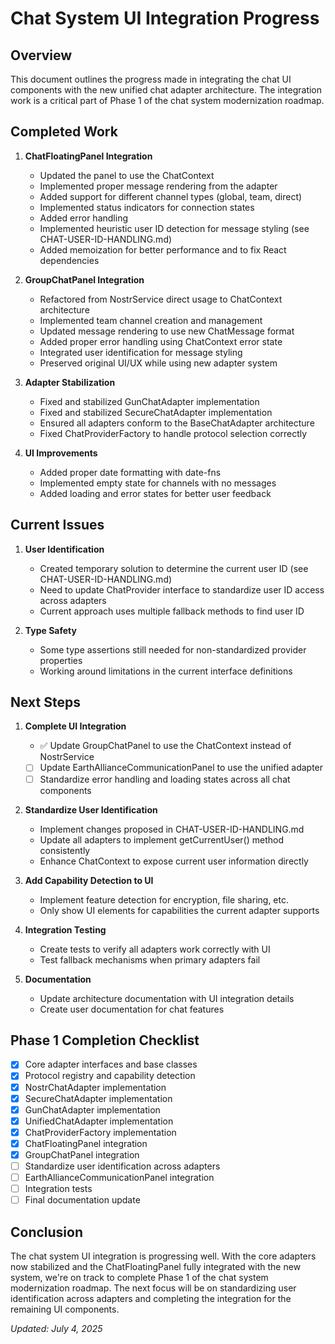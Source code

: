 # Chat System UI Integration Progress

## Overview

This document outlines the progress made in integrating the chat UI components with the new unified chat adapter architecture. The integration work is a critical part of Phase 1 of the chat system modernization roadmap.

## Completed Work

1. **ChatFloatingPanel Integration**
   - Updated the panel to use the ChatContext
   - Implemented proper message rendering from the adapter
   - Added support for different channel types (global, team, direct)
   - Implemented status indicators for connection states
   - Added error handling
   - Implemented heuristic user ID detection for message styling (see CHAT-USER-ID-HANDLING.md)
   - Added memoization for better performance and to fix React dependencies

2. **GroupChatPanel Integration**
   - Refactored from NostrService direct usage to ChatContext architecture
   - Implemented team channel creation and management
   - Updated message rendering to use new ChatMessage format
   - Added proper error handling using ChatContext error state
   - Integrated user identification for message styling
   - Preserved original UI/UX while using new adapter system

2. **Adapter Stabilization**
   - Fixed and stabilized GunChatAdapter implementation
   - Fixed and stabilized SecureChatAdapter implementation
   - Ensured all adapters conform to the BaseChatAdapter architecture
   - Fixed ChatProviderFactory to handle protocol selection correctly

3. **UI Improvements**
   - Added proper date formatting with date-fns
   - Implemented empty state for channels with no messages
   - Added loading and error states for better user feedback

## Current Issues

1. **User Identification**
   - Created temporary solution to determine the current user ID (see CHAT-USER-ID-HANDLING.md)
   - Need to update ChatProvider interface to standardize user ID access across adapters
   - Current approach uses multiple fallback methods to find user ID

2. **Type Safety**
   - Some type assertions still needed for non-standardized provider properties
   - Working around limitations in the current interface definitions

## Next Steps

1. **Complete UI Integration**
   - ✅ Update GroupChatPanel to use the ChatContext instead of NostrService
   - [ ] Update EarthAllianceCommunicationPanel to use the unified adapter
   - [ ] Standardize error handling and loading states across all chat components

2. **Standardize User Identification**
   - Implement changes proposed in CHAT-USER-ID-HANDLING.md
   - Update all adapters to implement getCurrentUser() method consistently
   - Enhance ChatContext to expose current user information directly

3. **Add Capability Detection to UI**
   - Implement feature detection for encryption, file sharing, etc.
   - Only show UI elements for capabilities the current adapter supports

4. **Integration Testing**
   - Create tests to verify all adapters work correctly with UI
   - Test fallback mechanisms when primary adapters fail

5. **Documentation**
   - Update architecture documentation with UI integration details
   - Create user documentation for chat features

## Phase 1 Completion Checklist

- [x] Core adapter interfaces and base classes
- [x] Protocol registry and capability detection
- [x] NostrChatAdapter implementation
- [x] SecureChatAdapter implementation
- [x] GunChatAdapter implementation
- [x] UnifiedChatAdapter implementation
- [x] ChatProviderFactory implementation
- [x] ChatFloatingPanel integration
- [x] GroupChatPanel integration
- [ ] Standardize user identification across adapters
- [ ] EarthAllianceCommunicationPanel integration
- [ ] Integration tests
- [ ] Final documentation update

## Conclusion

The chat system UI integration is progressing well. With the core adapters now stabilized and the ChatFloatingPanel fully integrated with the new system, we're on track to complete Phase 1 of the chat system modernization roadmap. The next focus will be on standardizing user identification across adapters and completing the integration for the remaining UI components.

*Updated: July 4, 2025*
